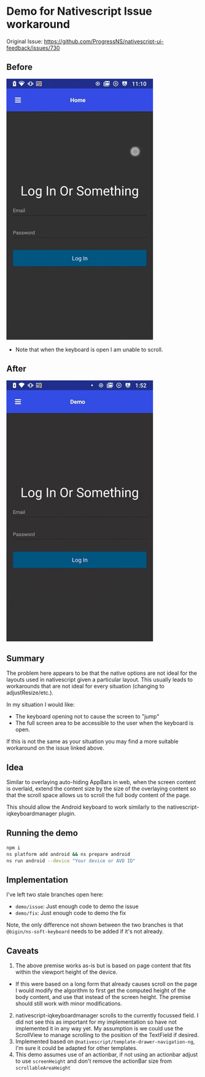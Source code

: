 # Demo for Nativescript Issue workaround

Original Issue: https://github.com/ProgressNS/nativescript-ui-feedback/issues/730

## Before
![Demo Before](./docs/demo-before-optimized.gif)
- Note that when the keyboard is open I am unable to scroll.

## After
![Demo After](./docs/demo-after-optimized.gif)

## Summary
The problem here appears to be that the native options are not ideal for the layouts used in nativescript given a particular layout. This usually leads to workarounds that are not ideal for every situation (changing to adjustResize/etc.).

In my situation I would like:
- The keyboard opening not to cause the screen to "jump"
- The full screen area to be accessible to the user when the keyboard is open.

If this is not the same as your situation you may find a more suitable workaround on the issue linked above.

## Idea
Similar to overlaying auto-hiding AppBars in web, when the screen content is overlaid, extend the content size by the size of the overlaying content so that the scroll space allows us to scroll the full body content of the page.

This should allow the Android keyboard to work similarly to the nativescript-iqkeyboardmanager plugin.

## Running the demo
```bash
npm i
ns platform add android && ns prepare android
ns run android --device "Your device or AVD ID"
```

## Implementation
I've left two stale branches open here:
- `demo/issue`: Just enough code to demo the issue
- `demo/fix`: Just enough code to demo the fix

Note, the only difference not shown between the two branches is that `@bigin/ns-soft-keyboard` needs to be added if it's not already.

## Caveats
1) The above premise works as-is but is based on page content that fits within the viewport height of the device.
  - If this were based on a long form that already causes scroll on the page I would modify the algorithm to first get the computed height of the body content, and use that instead of the screen height. The premise should still work with minor modifications.
2) nativescript-iqkeyboardmanager scrolls to the currently focussed field. I did not see this as important for my implementation so have not implemented it in any way yet. My assumption is we could use the ScrollView to manage scrolling to the position of the TextField if desired.
3) Implemented based on `@nativescript/template-drawer-navigation-ng`, I'm sure it could be adapted for other templates.
4) This demo assumes use of an actionbar, if not using an actionbar adjust to use `screenHeight` and don't remove the actionBar size from `scrollableAreaHeight`


